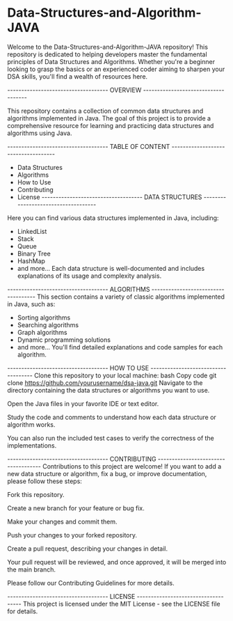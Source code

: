 # Data-Structures-and-Algorithm-JAVA
Welcome to the Data-Structures-and-Algorithm-JAVA repository! 
This repository is dedicated to helping developers master the fundamental principles of Data Structures and Algorithms. 
Whether you're a beginner looking to grasp the basics or an experienced coder aiming to sharpen your DSA skills, you'll find a wealth of resources here.

------------------------------------ OVERVIEW ------------------------------------ 

This repository contains a collection of common data structures and algorithms implemented in Java. 
The goal of this project is to provide a comprehensive resource for learning and practicing data structures and algorithms using Java.

------------------------------------ TABLE OF CONTENT ------------------------------------ 
* Data Structures
* Algorithms
* How to Use
* Contributing
* License
------------------------------------ DATA STRUCTURES ------------------------------------ 

Here you can find various data structures implemented in Java, including:

* LinkedList
* Stack
* Queue
* Binary Tree
* HashMap
* and more...
Each data structure is well-documented and includes explanations of its usage and complexity analysis.

------------------------------------ ALGORITHMS ------------------------------------ 
This section contains a variety of classic algorithms implemented in Java, such as:

* Sorting algorithms
* Searching algorithms
* Graph algorithms
* Dynamic programming solutions
* and more...
You'll find detailed explanations and code samples for each algorithm.

------------------------------------ HOW TO USE ------------------------------------ 
Clone this repository to your local machine:
bash
Copy code
git clone https://github.com/yourusername/dsa-java.git
Navigate to the directory containing the data structures or algorithms you want to use.

Open the Java files in your favorite IDE or text editor.

Study the code and comments to understand how each data structure or algorithm works.

You can also run the included test cases to verify the correctness of the implementations.

------------------------------------ CONTRIBUTING ------------------------------------ 
Contributions to this project are welcome! If you want to add a new data structure or algorithm, fix a bug, or improve documentation, please follow these steps:

Fork this repository.

Create a new branch for your feature or bug fix.

Make your changes and commit them.

Push your changes to your forked repository.

Create a pull request, describing your changes in detail.

Your pull request will be reviewed, and once approved, it will be merged into the main branch.

Please follow our Contributing Guidelines for more details.

------------------------------------ LICENSE ------------------------------------ 
This project is licensed under the MIT License - see the LICENSE file for details.
